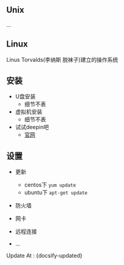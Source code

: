 ## Unix

...

## Linux

Linus Torvalds(李纳斯 脱袜子)建立的操作系统

## 安装

- U盘安装
  - 细节不表
- 虚拟机安装
  - 细节不表
- 试试deepin吧
  - [官网](https://www.deepin.org/)

## 设置

- 更新
  - centos下 `yum update`
  - ubuntu下 `apt-get update`

- 防火墙
- 网卡
- 远程连接
- ...



Update At : {docsify-updated}